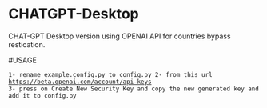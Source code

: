 # CHATGPT-Desktop


CHAT-GPT Desktop version using OPENAI API for countries bypass restication.

#USAGE

<code>1- rename example.config.py to config.py
   2- from this url https://beta.openai.com/account/api-keys
   3- press on Create New Security Key and copy the new generated key and add it to config.py   </code>

